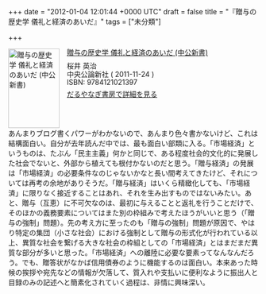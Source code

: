 
+++
date = "2012-01-04 12:01:44 +0000 UTC"
draft = false
title = "『贈与の歴史学  儀礼と経済のあいだ』"
tags = ["未分類"]

+++
<div class="mm-middle" style="margin-bottom:0px;"><div class="mm-image" style="float:left;"><a href="http://www.amazon.co.jp/exec/obidos/ASIN/4121021398/bestylesnet-22/ref=nosim" target="_blank"><img src="http://ecx.images-amazon.com/images/I/41Aq9nc78UL._SL160_.jpg" alt="贈与の歴史学  儀礼と経済のあいだ (中公新書)" title="贈与の歴史学  儀礼と経済のあいだ (中公新書)" width="103" height="160" border="0"/></a></div><div class="mm-content" style="float:left;margin-left:15px;line-height:120%"><div class="mm-title" style="line-height:120%"><a href="http://www.amazon.co.jp/exec/obidos/ASIN/4121021398/bestylesnet-22/ref=nosim" target="_blank">贈与の歴史学  儀礼と経済のあいだ (中公新書)</a></div><div class="mm-detail" style="margin-top:10px;">桜井 英治<br/>中央公論新社 ( 2011-11-24 )<br/>ISBN: 9784121021397<br/><div style="margin:7px 0px"><a href="http://mediamarker.net/u/daruyanagi/?asin=4121021398" target="_blank">だるやなぎ書房で詳細を見る</a></div></div></div><div style="clear:left"></div></div>あんまりブログ書くパワーがわかないので、あんまり色々書かないけど、これは結構面白い。自分が去年読んだ中では、最も面白い部類に入る。「市場経済」というものは、たぶん「民主主義」何かと同じで、ある程度社会的文化的に発展した社会でないと、外部から植えても根付かないのだと思う。「贈与経済」の発展は「市場経済」の必要条件なのじゃないかなと長い間考えてきたけど、それについては再考の余地がありそうだ。「贈与経済」はいくら精緻化しても、「市場経済」に限りなく接近することはあれ、それを生み出すものではないみたい。あと、贈与（互恵）に不可欠なのは、最初に与えることと返礼を行うことだけで、そのほかの義務要素についてはまた別の枠組みで考えたほうがいいと思う（「贈与の強制」問題）。先の考え方に至ったのも「贈与の強制」問題が原因で、やはり特定の集団（小さな社会）における強制として贈与の形式化が行われている以上、異質な社会を繋げる大きな社会の枠組としての「市場経済」とはまだまだ異質な部分が多いと思った。「市場経済」への離陸に必要な要素ってなんなんだろう。でも、贈答状がなかば信用債券のように機能するのは面白い。本来あった時候の挨拶や宛先などの情報が欠落して、質入れや支払いに便利なように振出人と目録のみの記述へと簡素化されていく過程は、非情に興味深い。


